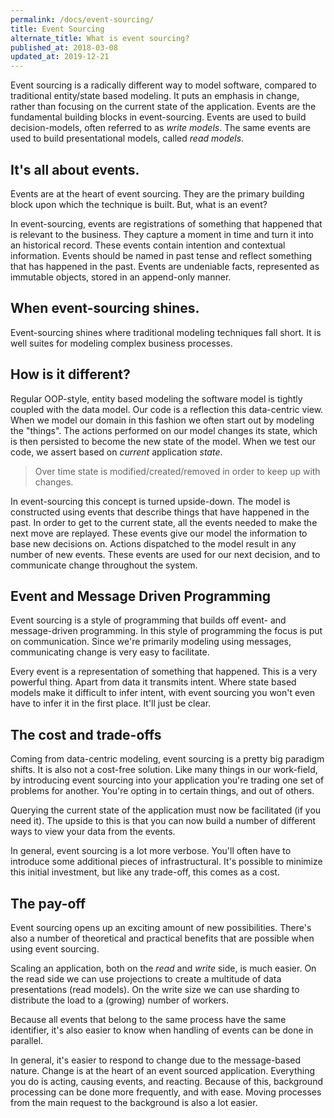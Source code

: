 ```yaml
---
permalink: /docs/event-sourcing/
title: Event Sourcing
alternate_title: What is event sourcing?
published_at: 2018-03-08
updated_at: 2019-12-21
---
```


Event sourcing is a radically different way to model software, compared to
traditional entity/state based modeling. It puts an emphasis in change,
rather than focusing on the current state of the application. Events are
the fundamental building blocks in event-sourcing. Events are used to build
decision-models, often referred to as _write models_. The same events are
used to build presentational models, called _read models_.

## It's all about **events**.

Events are at the heart of event sourcing. They are the primary building block
upon which the technique is built. But, what is an event?

In event-sourcing, events are registrations of something that happened
that is relevant to the business. They capture a moment in time and turn
it into an historical record. These events contain intention and contextual
information. Events should be named in past tense and reflect something that
has happened in the past. Events are undeniable facts, represented as immutable
objects, stored in an append-only manner.

## When event-sourcing shines.

Event-sourcing shines where traditional modeling techniques fall short.
It is well suites for modeling complex business processes.

## How is it different?

Regular OOP-style, entity based modeling the software model is tightly
coupled with the data model. Our code is a reflection this data-centric
view. When we model our domain in this fashion we often start out by
modeling the "things". The actions performed on our model changes its
state, which is then persisted to become the new state of the model.
When we test our code, we assert based on _current_ application _state_. 

> Over time state is modified/created/removed in order to keep up with changes.

In event-sourcing this concept is turned upside-down. The model is constructed
using events that describe things that have happened in the past. In order to
get to the current state, all the events needed to make the next move are
replayed. These events give our model the information to base new decisions on.
Actions dispatched to the model result in any number of new events. These events
are used for our next decision, and to communicate change throughout the system.

## Event and Message Driven Programming

Event sourcing is a style of programming that builds off event- and message-driven
programming. In this style of programming the focus is put on communication. Since
we're primarily modeling using messages, communicating change is very easy to facilitate.

Every event is a representation of something that happened. This is a very powerful
thing. Apart from data it transmits intent. Where state based models make it difficult
to infer intent, with event sourcing you won't even have to infer it in the first place.
It'll just be clear.

## The cost and trade-offs

Coming from data-centric modeling, event sourcing is a pretty big paradigm shifts.
It is also not a cost-free solution. Like many things in our work-field, by introducing
event sourcing into your application you're trading one set of problems for another.
You're opting in to certain things, and out of others.

Querying the current state of the application must now be facilitated (if you need it).
The upside to this is that you can now build a number of different ways to view your
data from the events.

In general, event sourcing is a lot more verbose. You'll often have to introduce
some additional pieces of infrastructural. It's possible to minimize this initial
investment, but like any trade-off, this comes as a cost.

## The pay-off

Event sourcing opens up an exciting amount of new possibilities. There's also a number
of theoretical and practical benefits that are possible when using event sourcing.

Scaling an application, both on the _read_ and _write_ side, is much easier. On the read
side we can use projections to create a multitude of data presentations (read models).
On the write size we can use sharding to distribute the load to a (growing) number of
workers.

Because all events that belong to the same process have the same identifier, it's also easier
to know when handling of events can be done in parallel.

In general, it's easier to respond to change due to the message-based nature. Change is at
the heart of an event sourced application. Everything you do is acting, causing events, and
reacting. Because of this, background processing can be done more frequently, and with ease.
Moving processes from the main request to the background is also a lot easier.
